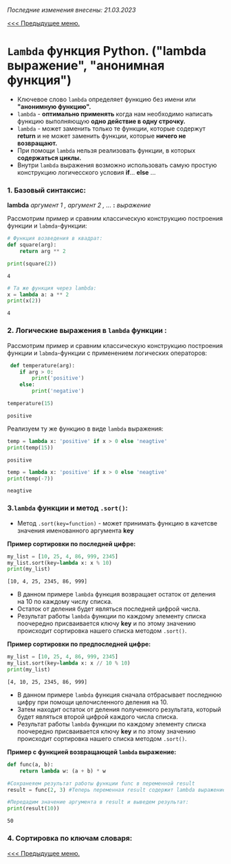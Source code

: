 _Последние изменения внесены: 21.03.2023_

[<<< Предыдущее меню.](/study_materials/Python/Python_study_materials.md)

# `Lambda` функция Python. ("lambda выражение", "анонимная функция")

* Ключевое слово `lambda` определяет функцию без имени или **"анонимную функцию".**
* `lambda` - **оптимально применять** когда нам необходимо написать функцию выполняющую **одно действие в одну строчку.**
* `lambda` - может заменить только те функции, которые содержут **return** и не может заменить функции, которые **ничего не возвращают.**
* При помощи `lambda` нельзя реализовать функции, в которых **содержаться циклы.**
* Внутри `lambda` выражения возможно использовать самую простую конструкцию логичесского условия **if**... **else** ...

### 1. Базовый синтаксис:

**lambda** _аргумент 1 , аргумент 2 , ..._  **:**  _выражение_

Рассмотрим пример и сравним классическую конструкцию построения функции и `labmda`-функции:


```python
# Функция возведения в квадрат:
def square(arg):
    return arg ** 2

print(square(2))
```

    4
    


```python
# Та же функция через lambda:
x = lambda a: a ** 2
print(x(2))
```

    4
    

### 2. Логические выражения в `lambda` функции :

Рассмотрим пример и сравним классическую конструкцию построения функции и `labmda`-функции с применением логических операторов:


```python
 def temperature(arg):
    if arg > 0:
        print('positive')
    else:
        print('negative')

temperature(15)
```

    positive
    

Реализуем ту же функцию в виде `lambda` выражения:


```python
temp = lambda x: 'positive' if x > 0 else 'neagtive'
print(temp(15))
```

    positive
    


```python
temp = lambda x: 'positive' if x > 0 else 'neagtive'
print(temp(-7))
```

    neagtive
    

### 3.`lambda` функции и метод `.sort()`:

* Метод `.sort(key=function)` - может принимать функцию в качетсве значения именованного аргумента **key**

**Пример сортировки по последней цифре:**


```python
my_list = [10, 25, 4, 86, 999, 2345]
my_list.sort(key=lambda x: x % 10)
print(my_list)
```

    [10, 4, 25, 2345, 86, 999]
    

* В данном примере `lambda` функция возвращает остаток от деления на 10 по каждому числу списка.
* Остаток от деления будет являться последней цифрой числа.
* Результат работы `lambda` функции по каждому элементу списка поочередно присваивается ключу **key** и по этому значению происходит сортировка нашего списка методом `.sort()`.

**Пример сортировки по предпоследней цифре:**


```python
my_list = [10, 25, 4, 86, 999, 2345]
my_list.sort(key=lambda x: x // 10 % 10)
print(my_list)
```

    [4, 10, 25, 2345, 86, 999]
    

* В данном примере `lambda` функция сначала отбрасывает последнюю цифру при помощи целочисленного деления на 10.
* Затем находит остаток от деления полученного результата, который будет являться второй цифрой каждого числа списка.
* Результат работы `lambda` функции по каждому элементу списка поочередно присваивается ключу **key** и по этому значению происходит сортировка нашего списка методом `.sort()`.

**Пример c функцией возвращающей `lambda` выражение:**


```python
def func(a, b):
    return lambda w: (a + b) * w

#Сохранеяем результат работы функции func в переменной result
result = func(2, 3) #Теперь переменная result содержит lambda выражение и мы можем передавать туда значения аргумента w

#Передадим значение аргумента в result и выведем результат:
print(result(10)) 
```

    50
    

### 4. Сортировка по ключам словаря:

[<<< Предыдущее меню.](/study_materials/Python/Python_study_materials.md)


```python

```
